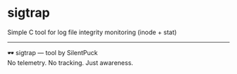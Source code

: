 # sigtrap
Simple C tool for log file integrity monitoring (inode + stat)

---
🕶 sigtrap — tool by SilentPuck  
No telemetry. No tracking. Just awareness.
